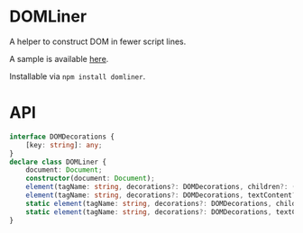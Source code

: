 DOMLiner
========

A helper to construct DOM in fewer script lines.

A sample is available [here](//saschanaz.github.io/DOMLiner/sample).

Installable via `npm install domliner`.

# API

```typescript
interface DOMDecorations {
    [key: string]: any;
}
declare class DOMLiner {
    document: Document;
    constructor(document: Document);
    element(tagName: string, decorations?: DOMDecorations, children?: (string | Node)[]): Element;
    element(tagName: string, decorations?: DOMDecorations, textContent?: string): Element;
    static element(tagName: string, decorations?: DOMDecorations, children?: (string | Node)[]): Element;
    static element(tagName: string, decorations?: DOMDecorations, textContent?: string): Element;
}
```
